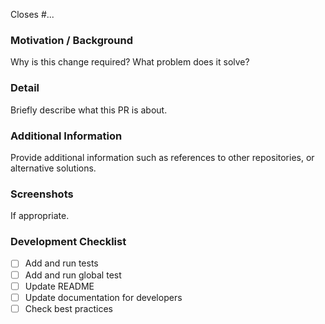 Closes #...

### Motivation / Background

Why is this change required? What problem does it solve?

### Detail

Briefly describe what this PR is about.

### Additional Information

Provide additional information such as references to other repositories, or alternative solutions.

### Screenshots

If appropriate.

### Development Checklist

- [ ] Add and run tests
- [ ] Add and run global test
- [ ] Update README
- [ ] Update documentation for developers
- [ ] Check best practices
